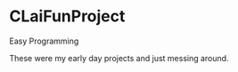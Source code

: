 CLaiFunProject
==============

Easy Programming

These were my early day projects and just messing around.
